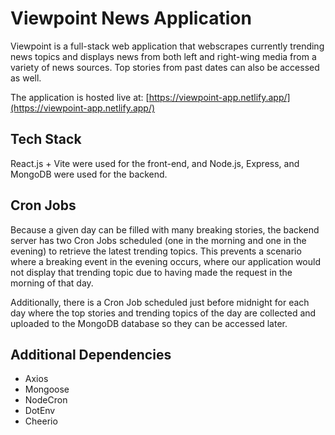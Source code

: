 # Viewpoint News Application

Viewpoint is a full-stack web application that webscrapes currently trending news topics and displays news from both left and right-wing media from a variety of news sources. Top stories from past dates can also be accessed as well.

The application is hosted live at: [https://viewpoint-app.netlify.app/](https://viewpoint-app.netlify.app/)

## Tech Stack
React.js + Vite were used for the front-end, and Node.js, Express, and MongoDB were used for the backend. 

## Cron Jobs
Because a given day can be filled with many breaking stories, the backend server has two Cron Jobs scheduled (one in the morning and one in the evening) to retrieve the latest trending topics. This prevents a scenario where a breaking event in the evening occurs, where our application would not display that trending topic due to having made the request in the morning of that day. 

Additionally, there is a Cron Job scheduled just before midnight for each day where the top stories and trending topics of the day are collected and uploaded to the MongoDB database so they can be accessed later. 

## Additional Dependencies
- Axios
- Mongoose
- NodeCron
- DotEnv
- Cheerio

